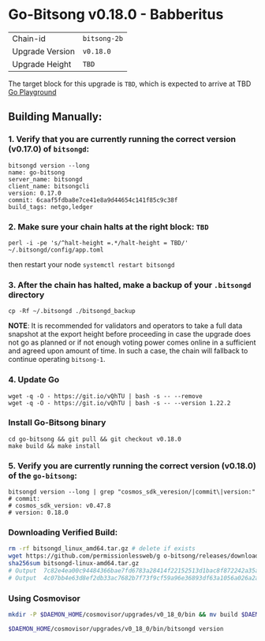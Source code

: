 # Go-Bitsong v0.18.0 - Babberitus
|                 |                                                              |
|-----------------|--------------------------------------------------------------|
| Chain-id        | `bitsong-2b`                                                  |
| Upgrade Version | `v0.18.0`                                                     |
| Upgrade Height  | `TBD`                                                    |



The target block for this upgrade is `TBD`, which is expected to arrive at TBD [Go Playground](https://go.dev/play/p/)

## Building Manually:

### 1. Verify that you are currently running the correct version (v0.17.0) of `bitsongd`:
```
bitsongd version --long
name: go-bitsong
server_name: bitsongd
client_name: bitsongcli
version: 0.17.0
commit: 6caaf5fdba8e7ce41e8a9d44654c141f85c9c38f
build_tags: netgo,ledger
```

### 2. Make sure your chain halts at the right block: `TBD`
```
perl -i -pe 's/^halt-height =.*/halt-height = TBD/' ~/.bitsongd/config/app.toml
```
then restart your node `systemctl restart bitsongd`

### 3. After the chain has halted, make a backup of your `.bitsongd` directory
```
cp -Rf ~/.bitsongd ./bitsongd_backup
```

**NOTE**: It is recommended for validators and operators to take a full data snapshot at the export height before proceeding in case the upgrade does not go as planned or if not enough voting power comes online in a sufficient and agreed upon amount of time. In such a case, the chain will fallback to continue operating `bitsong-1`.


### 4. Update Go

```
wget -q -O - https://git.io/vQhTU | bash -s -- --remove
wget -q -O - https://git.io/vQhTU | bash -s -- --version 1.22.2
```

### Install Go-Bitsong binary
```
cd go-bitsong && git pull && git checkout v0.18.0
make build && make install 
```

### 5. Verify you are currently running the correct version (v0.18.0) of the `go-bitsong`:
```
bitsongd version --long | grep "cosmos_sdk_veresion/|commit\|version:"
# commit: 
# cosmos_sdk_version: v0.47.8
# version: 0.18.0

```
### Downloading Verified Build:
```sh
rm -rf bitsongd_linux_amd64.tar.gz # delete if exists
wget https://github.com/permissionlessweb/g o-bitsong/releases/download/v0.18.0/bitsongd-linux-amd64.tar
sha256sum bitsongd-linux-amd64.tar.gz
# Output  7c82e4ea00c94484366bae7fd6783a28414f22152513d1bac8f872242a35a37e  bitsongd-linux-amd64.tar.gz
# Output  4c07bb4e63d8ef2db33ac7682b7f73f9cf59a96e36893df63a1056a026a2a41c  bitsongd-linux-arm64.tar.gz
```

### Using Cosmovisor 
```sh
mkdir -P $DAEMON_HOME/cosmovisor/upgrades/v0_18_0/bin && mv build $DAEMON_HOME/cosmovisor/upgrades/v0_18_0/bin 

$DAEMON_HOME/cosmovisor/upgrades/v0_18_0/bin/bitsongd version
```